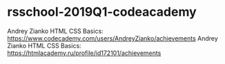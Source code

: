# rsschool-2019Q1-codeacademy
Andrey Zianko
HTML CSS Basics: https://www.codecademy.com/users/AndreyZianko/achievements
Andrey Zianko
HTML CSS Basics: https://htmlacademy.ru/profile/id172101/achievements
